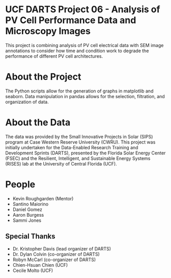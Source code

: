 # UCF DARTS Project 06 - Analysis of PV Cell Performance Data and Microscopy Images
This project is combining analysis of PV cell electrical data with SEM image annotations to consider how time and condition work to degrade the performance of different PV cell architectures.

# About the Project
The Python scripts allow for the generation of graphs in matplotlib and seaborn. Data manipulation in pandas allows for the selection, filtration, and organization of data.

# About the Data
The data was provided by the Small Innovative Projects in Solar (SIPS) program at Case Western Reserve University (CWRU). This project was initially undertaken for the Data-Enabled Research Training and Development Sprints (DARTS), presented by the Florida Solar Energy Center (FSEC) and the Resilient, Intelligent, and Sustainable Energy Systems (RISES) lab at the University of Central Florida (UCF).

# People
* Kevin Roughgarden (Mentor)
* Santino Maiorino
* Daniel Gomez
* Aaron Burgess
* Sammi Jones

## Special Thanks
* Dr. Kristopher Davis (lead organizer of DARTS)
* Dr. Dylan Colvin (co-organizer of DARTS)
* Robyn McCarl (co-organizer of DARTS)
* Chien-Hsuan Chien (UCF)​
* Cecile Molto (UCF)
